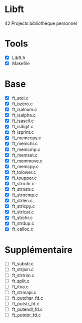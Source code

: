 # Libft
42 Projects bibliothèque personnel

# Tools
- [x] Libft.h
- [x] Makefile

# Base
- [x] ft_atoi.c                     
- [x] ft_bzero.c                    
- [x] ft_isalnum.c                  
- [x] ft_isalpha.c                  
- [x] ft_isascii.c                  
- [x] ft_isdigit.c                  
- [x] ft_isprint.c                  
- [x] ft_memccpy.c                  
- [x] ft_memchr.c                   
- [x] ft_memcmp.c
- [x] ft_memset.c
- [x] ft_memmove.c
- [x] ft_memcpy.c
- [x] ft_tolower.c
- [x] ft_toupper.c
- [x] ft_strrchr.c
- [x] ft_strnstr.c
- [x] ft_strncmp.c
- [x] ft_strlen.c
- [x] ft_strlcpy.c
- [x] ft_strlcat.c
- [x] ft_strchr.c
- [x] ft_strdup.c
- [x] ft_calloc.c

# Supplémentaire
- [ ] ft_substr.c
- [ ] ft_strjoin.c
- [ ] ft_strtrim.c
- [ ] ft_split.c
- [ ] ft_itoa.c
- [ ] ft_strmapi.c
- [ ] ft_putchar_fd.c
- [ ] ft_putstr_fd.c
- [ ] ft_putendl_fd.c
- [ ] ft_putnbr_fd.c
